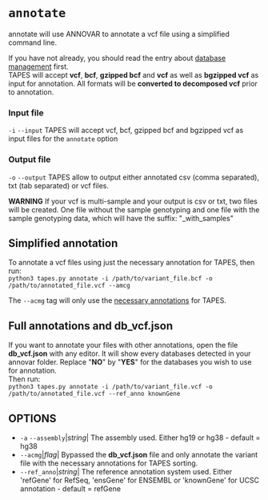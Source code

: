 # ```annotate```
annotate will use ANNOVAR to annotate a vcf file using a simplified command line.

If you have not already, you should read the entry about [database management](https://github.com/a-xavier/tapes/wiki/Database-Management) first.  
TAPES will accept **vcf**, **bcf**, **gzipped bcf** and **vcf** as well as **bgzipped vcf** as input for annotation.
All formats will be **converted to decomposed vcf** prior to annotation.

### Input file 
```-i``` ```--input```
TAPES will accept vcf, bcf, gzipped bcf and bgzipped vcf as input files for the ```annotate``` option
### Output file
```-o``` ```--output```
TAPES allow to output either annotated csv (comma separated), txt (tab separated) or vcf files. 

**WARNING** If your vcf is multi-sample and your output is csv or txt, two files will be created. One file without the sample genotyping and one file with the sample genotyping data, which will have the suffix: "_with_samples"

## Simplified annotation  
To annotate a vcf files using just the necessary annotation for TAPES, then run:  
```python3 tapes.py annotate -i /path/to/variant_file.bcf -o /path/to/annotated_file.vcf --amcg```

The ```--acmg``` tag will only use the [necessary annotations](https://github.com/a-xavier/tapes/wiki/Necessary-Annotations) for TAPES.

## Full annotations and db_vcf.json
If you want to annotate your files with other annotations, open the file **db_vcf.json** with any editor. It will show every databases detected in your annovar folder. Replace "**NO**" by "**YES**" for the databases you wish to use for annotation.   
Then run:  
```python3 tapes.py annotate -i /path/to/variant_file.vcf -o /path/to/annotated_file.vcf --ref_anno knownGene ```

## OPTIONS
* ```-a``` ```--assembly```|_string_| The assembly used. Either hg19 or hg38 - default = hg38
* ```--acmg```|_flag_| Bypassed the **db_vcf.json** file and only annotate the variant file with the necessary annotations for TAPES sorting.
* ```--ref_anno```|_string_| The reference annotation system used. Either 'refGene' for RefSeq, 'ensGene' for ENSEMBL or 'knownGene' for UCSC annotation - default = refGene

